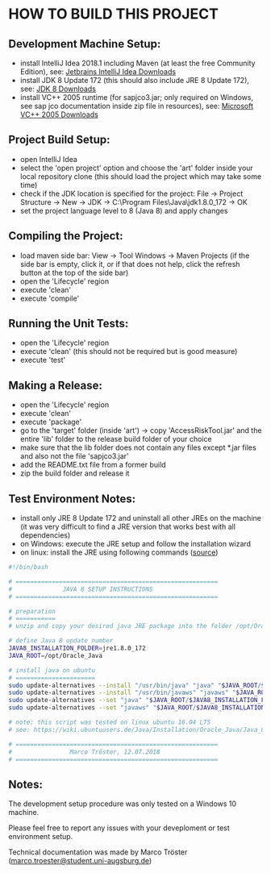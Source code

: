 # HOW TO BUILD THIS PROJECT

## Development Machine Setup:
- install IntelliJ Idea 2018.1 including Maven (at least the free Community Edition), see: [Jetbrains IntelliJ Idea Downloads](https://www.jetbrains.com/idea/download/)
- install JDK 8 Update 172 (this should also include JRE 8 Update 172), see: [JDK 8 Downloads](http://www.oracle.com/technetwork/java/javase/downloads/jdk8-downloads-2133151.html)
- install VC++ 2005 runtime (for sapjco3.jar; only required on Windows, see sap jco documentation inside zip file in resources), see: [Microsoft VC++ 2005 Downloads](https://www.microsoft.com/en-US/download/details.aspx?id=21254)

## Project Build Setup:
- open IntelliJ Idea
- select the 'open project' option and choose the 'art' folder inside your local repository clone (this should load the project which may take some time)
- check if the JDK location is specified for the project: File -> Project Structure -> New -> JDK -> C:\Program Files\Java\jdk1.8.0_172 -> OK
- set the project language level to 8 (Java 8) and apply changes

## Compiling the Project:
- load maven side bar: View -> Tool Windows -> Maven Projects (if the side bar is empty, click it, or if that does not help, click the refresh button at the top of the side bar)
- open the 'Lifecycle' region
- execute 'clean'
- execute 'compile'

## Running the Unit Tests:
- open the 'Lifecycle' region
- execute 'clean' (this should not be required but is good measure)
- execute 'test'

## Making a Release:
- open the 'Lifecycle' region
- execute 'clean'
- execute 'package'
- go to the 'target' folder (inside 'art') -> copy 'AccessRiskTool.jar' and the entire 'lib' folder to the release build folder of your choice
- make sure that the lib folder does not contain any files except *.jar files and also not the file 'sapjco3.jar'
- add the README.txt file from a former build
- zip the build folder and release it

## Test Environment Notes:
- install only JRE 8 Update 172 and uninstall all other JREs on the machine (it was very difficult to find a JRE version that works best with all dependencies)
- on Windows: execute the JRE setup and follow the installation wizard
- on linux: install the JRE using following commands ([source](https://wiki.ubuntuusers.de/Java/Installation/Oracle_Java/Java_8/))

```sh
#!/bin/bash

# ========================================================
#              JAVA 8 SETUP INSTRUCTIONS
# ========================================================

# preparation
# ===========
# unzip and copy your desired java JRE package into the folder /opt/Oracle_Java

# define Java 8 update number
JAVA8_INSTALLATION_FOLDER=jre1.8.0_172
JAVA_ROOT=/opt/Oracle_Java

# install java on ubuntu
# ======================
sudo update-alternatives --install "/usr/bin/java" "java" "$JAVA_ROOT/$JAVA8_INSTALLATION_FOLDER/bin/java" 1
sudo update-alternatives --install "/usr/bin/javaws" "javaws" "$JAVA_ROOT/$JAVA8_INSTALLATION_FOLDER/bin/javaws" 1 
sudo update-alternatives --set "java" "$JAVA_ROOT/$JAVA8_INSTALLATION_FOLDER/bin/java"
sudo update-alternatives --set "javaws" "$JAVA_ROOT/$JAVA8_INSTALLATION_FOLDER/bin/javaws"

# note: this script was tested on linux ubuntu 16.04 LTS
# see: https://wiki.ubuntuusers.de/Java/Installation/Oracle_Java/Java_8/

# ========================================================
#                Marco Tröster, 12.07.2018
# ========================================================
```

## Notes:
The development setup procedure was only tested on a Windows 10 machine.

Please feel free to report any issues with your deveploment or test environment setup.

Technical documentation was made by Marco Tröster (marco.troester@student.uni-augsburg.de)
